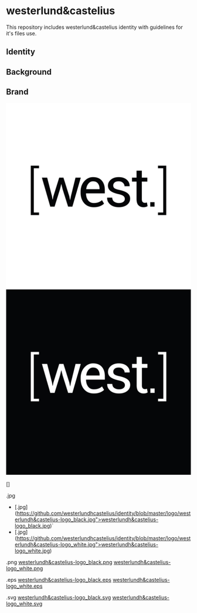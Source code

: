 westerlund&castelius
============= 

This repository includes westerlund&castelius identity with guidelines for it's files use.

Identity 
-------


Background
-------



Brand
-------

![Alt text](/logo/westerlundh&castelius-logo_black.jpg "")
![Alt text](/logo/westerlundh&castelius-logo_white.jpg "")

[]

.jpg
* [.jpg] (https://github.com/westerlundhcastelius/identity/blob/master/logo/westerlundh&castelius-logo_black.jpg">westerlundh&castelius-logo_black.jpg)`
* [.jpg] (https://github.com/westerlundhcastelius/identity/blob/master/logo/westerlundh&castelius-logo_white.jpg">westerlundh&castelius-logo_white.jpg)

.png
<a href="https://github.com/westerlundhcastelius/identity/blob/master/logo/westerlundh&castelius-logo_black.png">westerlundh&castelius-logo_black.png</a>
<a href="https://github.com/westerlundhcastelius/identity/blob/master/logo/westerlundh&castelius-logo_white.png">westerlundh&castelius-logo_white.png</a>

.eps
<a href="https://github.com/westerlundhcastelius/identity/blob/master/logo/westerlundh&castelius-logo_black.eps">westerlundh&castelius-logo_black.eps</a>
<a href="https://github.com/westerlundhcastelius/identity/blob/master/logo/westerlundh&castelius-logo_white.eps">westerlundh&castelius-logo_white.eps</a>

.svg
<a href="https://github.com/westerlundhcastelius/identity/blob/master/logo/westerlundh&castelius-logo_black.svg">westerlundh&castelius-logo_black.svg</a>
<a href="https://github.com/westerlundhcastelius/identity/blob/master/logo/westerlundh&castelius-logo_white.svg">westerlundh&castelius-logo_white.svg</a>